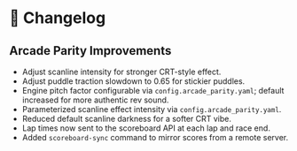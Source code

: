 # 📜 Changelog

## Arcade Parity Improvements
- Adjust scanline intensity for stronger CRT-style effect.
- Adjust puddle traction slowdown to 0.65 for stickier puddles.
- Engine pitch factor configurable via `config.arcade_parity.yaml`; default increased for more authentic rev sound.
- Parameterized scanline effect intensity via `config.arcade_parity.yaml`.
- Reduced default scanline darkness for a softer CRT vibe.
- Lap times now sent to the scoreboard API at each lap and race end.
- Added `scoreboard-sync` command to mirror scores from a remote server.
